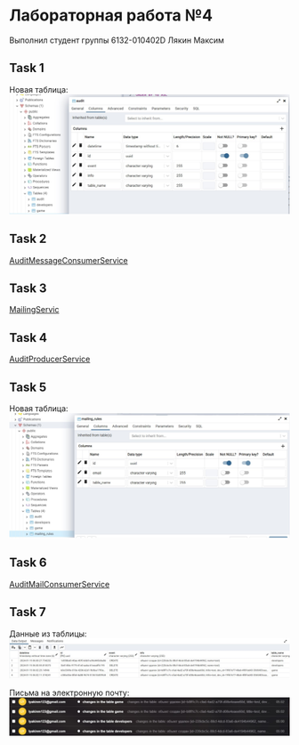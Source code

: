 <h1>Лабораторная работа №4</h1>

Выполнил студент группы 6132-010402D Лякин Максим

<h2>Task 1</h2>

Новая таблица:         ![](https://github.com/macsonproger/Acs/blob/main/lr_4/im/im3.jpg)  

<h2>Task 2</h2>

[AuditMessageConsumerService](src/main/java/com/example/lr_4/services/AuditMessageConsumerService.java)


<h2>Task 3</h2>

[MailingServic](src/main/java/com/example/lr_4/services/MailingService.java)


<h2>Task 4</h2>

[AuditProducerService](src/main/java/com/example/lr_4/services/AuditProducerService.java)

<h2>Task 5</h2>

Новая таблица:         ![](https://github.com/macsonproger/Acs/blob/main/lr_4/im/im4.jpg)  

<h2>Task 6</h2>

[AuditMailConsumerService](src/main/java/com/example/lr_4/services/AuditMailConsumerService.java)

<h2>Task 7</h2>

Данные из таблицы:         ![](https://github.com/macsonproger/Acs/blob/main/lr_4/im/im1.jpg)  

Письма на электронную почту:         ![](https://github.com/macsonproger/Acs/blob/main/lr_4/im/im2.jpg) 



